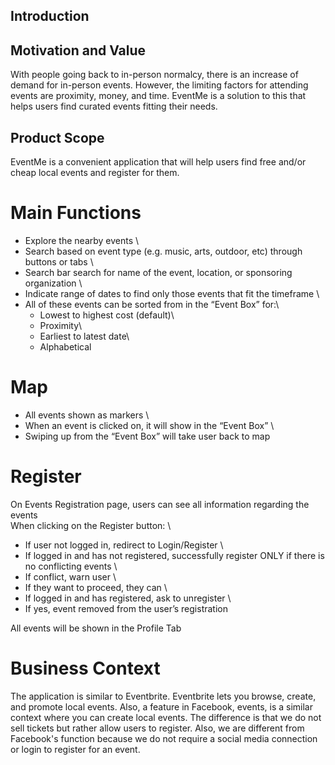 ## Introduction
## Motivation and Value
With people going back to in-person normalcy, there is an increase of demand for in-person events. However, the limiting factors for attending events are proximity, money, and time. EventMe is a solution to this that helps users find curated events fitting their needs.

## Product Scope
EventMe is a convenient application that will help users find free and/or cheap local events and register for them.

# Main Functions
- Explore the nearby events \
- Search based on event type (e.g. music, arts, outdoor, etc) through buttons or tabs \
- Search bar search for name of the event, location, or sponsoring organization \
- Indicate range of dates to find only those events that fit the timeframe \
- All of these events can be sorted from in the “Event Box” for:\
  - Lowest to highest cost (default)\
  - Proximity\
  - Earliest to latest date\
  - Alphabetical

# Map
- All events shown as markers \
- When an event is clicked on, it will show in the “Event Box” \
- Swiping up from the “Event Box” will take user back to map

# Register 
On Events Registration page, users can see all information regarding the events \
When clicking on the Register button: \
  - If user not logged in, redirect to Login/Register \
  - If logged in and has not registered, successfully register ONLY if there is no conflicting events \
  - If conflict, warn user \
  - If they want to proceed, they can \
  - If logged in and has registered, ask to unregister \
  - If yes, event removed from the user’s registration 
 
All events will be shown in the Profile Tab

# Business Context
The application is similar to Eventbrite. Eventbrite lets you browse, create, and promote local events. Also, a feature in Facebook, events, is a similar context where you can create local events. The difference is that we do not sell tickets but rather allow users to register. Also, we are different from Facebook's function because we do not require a social media connection or login to register for an event. 
